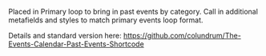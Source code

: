 Placed in Primary loop to bring in past events by category.  Call in additional metafields and styles to match primary events loop format.

Details and standard version here:
https://github.com/colundrum/The-Events-Calendar-Past-Events-Shortcode
